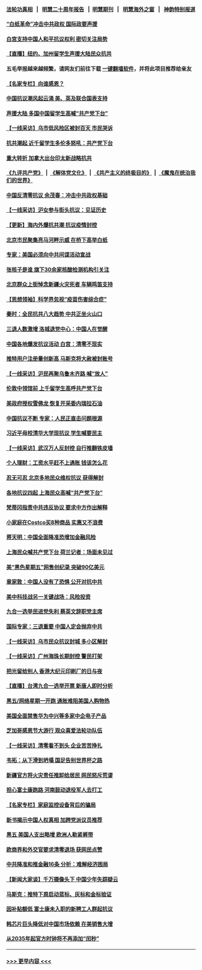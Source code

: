 #### [法轮功真相](https://github.com/gfw-breaker/truth/blob/master/README.md?t=0) &nbsp;&nbsp;|&nbsp;&nbsp; [明慧二十周年报告](https://github.com/gfw-breaker/mh-reports/blob/master/README.md?t=0) &nbsp;&nbsp;|&nbsp;&nbsp;[明慧期刊](https://github.com/gfw-breaker/mh-qikan) &nbsp;&nbsp;|&nbsp;&nbsp; [明慧海外之窗](https://github.com/gfw-breaker/mh-news/blob/master/README.md?t=0) &nbsp;&nbsp;|&nbsp;&nbsp; [神韵特别报道](https://github.com/gfw-breaker/mh-news/blob/master/shenyun.md?t=0)
#### [“白纸革命”冲击中共政权 国际政要声援](../pages/nf4514/n13875047.md?t=11291501) 
#### [白宫支持中国人和平抗议权利 密切关注局势](../pages/nf4514/n13874890.md?t=11291501) 
#### [【直播】纽约、加州留学生声援大陆民众抗共](../pages/nf4514/n13874917.md?t=11291501) 
#### 五毛举报越来越频繁，请网友们前往下载 [一键翻墙软件](https://github.com/gfw-breaker/ssr-accounts)，并将此项目推荐给亲友
#### [【名家专栏】向谁感恩？](../pages/nf4514/n13873797.md?t=11291501) 
#### [中国抗议潮风起云涌 美、英及联合国表支持](../pages/nf4514/n13874832.md?t=11291501) 
#### [声援大陆 多国中国留学生高喊“共产党下台”](../pages/nf4514/n13874793.md?t=11291501) 
#### [【一线采访】乌市低风险区被封百天 市民哭诉](../pages/nf4514/n13874587.md?t=11291501) 
#### [抗共潮起 近千留学生多伦多怒吼：共产党下台](../pages/nf4514/n13874727.md?t=11291501) 
#### [重大转折 加拿大出台印太新战略抗共](../pages/nf4514/n13874678.md?t=11291501) 
#### [《九评共产党》](https://github.com/begood0513/9ping.md/blob/master/README.md) &nbsp;|&nbsp; [《解体党文化》](../../../../jtdwh.md/blob/master/README.md)  &nbsp;|&nbsp; [《共产主义的终极目的》](../../../../gczydzjmd.md/blob/master/README.md) &nbsp;|&nbsp; [《魔鬼在统治我们的世界》](../../../../mgztzwmdsj.md/blob/master/README.md) 
#### [中国反清零抗议 余茂春：冲击中共政权基础](../pages/nf4514/n13874263.md?t=11291501) 
#### [【一线采访】沪女参与街头抗议：见证历史](../pages/nf4514/n13874501.md?t=11291501) 
#### [【更新】海内外爆抗共潮 抗议疫情封控](../pages/nf4514/n13874565.md?t=11291501) 
#### [北京市民聚集亮马河畔示威 在桥下高举白纸](../pages/nf4514/n13874600.md?t=11291501) 
#### [专家：美国必须向中共间谍活动宣战](../pages/nf4514/n13874542.md?t=11291501) 
#### [张核子是谁 旗下30余家核酸检测机构引关注](../pages/nf4514/n13874195.md?t=11291501) 
#### [北京群众上街悼念新疆火灾死者 车辆鸣笛支持](../pages/nf4514/n13874294.md?t=11291501) 
#### [【思想领袖】科学界忽视“疫苗伤害综合症”](../pages/nf4514/n13873292.md?t=11291501) 
#### [秦时：全民抗共八大趋势 中共正坐火山口](../pages/nf4514/n13874244.md?t=11291501) 
#### [三退人数激增 洛城退党中心：中国人在觉醒](../pages/nf4514/n13874224.md?t=11291501) 
#### [中国各地爆发抗议活动 白宫：清零不现实](../pages/nf4514/n13874216.md?t=11291501) 
#### [推特用户注册量创新高 马斯克将大赦被封账号](../pages/nf4514/n13874179.md?t=11291501) 
#### [【一线采访】沪民再聚乌鲁木齐路 喊“放人”](../pages/nf4514/n13874180.md?t=11291501) 
#### [伦敦中领馆前 上千留学生高呼共产党下台](../pages/nf4514/n13874202.md?t=11291501) 
#### [美政府授权雪佛龙 恢复开采委内瑞拉石油](../pages/nf4514/n13874152.md?t=11291501) 
#### [中国抗议不断 专家：人民正直击问题根源](../pages/nf4514/n13874135.md?t=11291501) 
#### [习近平母校清华大学现抗议 学生喊要民主](../pages/nf4514/n13874065.md?t=11291501) 
#### [【一线采访】武汉万人反封控 自行推翻铁皮墙](../pages/nf4514/n13874137.md?t=11291501) 
#### [个人理财：工资水平赶不上通胀 钱该怎么花](../pages/nf4514/n13873661.md?t=11291501) 
#### [忍无可忍 北京多地民众维权抗议 获得解封](../pages/nf4514/n13874008.md?t=11291501) 
#### [各地抗议四起 上海民众高喊“共产党下台”](../pages/nf4514/n13873869.md?t=11291501) 
#### [梵蒂冈指责中共违反协议 要求中方作出解释](../pages/nf4514/n13873798.md?t=11291501) 
#### [小家庭在Costco买8种商品 实惠又不浪费](../pages/nf4514/n13872006.md?t=11291501) 
#### [蒋天明：中国全面降准恐增加金融风险](../pages/nf4514/n13873868.md?t=11291501) 
#### [上海民众喊共产党下台 荷兰记者：场面未见过](../pages/nf4514/n13873853.md?t=11291501) 
#### [美“黑色星期五”网售创纪录 突破90亿美元](../pages/nf4514/n13873847.md?t=11291501) 
#### [章家敦：中国人没有了恐惧 公开对抗中共](../pages/nf4514/n13873814.md?t=11291501) 
#### [美中科技战另一关键战场：风险投资](../pages/nf4514/n13873321.md?t=11291501) 
#### [九合一选举民进党失利 蔡英文辞职党主席](../pages/nf4514/n13873788.md?t=11291501) 
#### [国际专家：三退重要 中国人定会抛弃中共](../pages/nf4514/n13873286.md?t=11291501) 
#### [【一线采访】乌市民众抗议封城 多小区解封](../pages/nf4514/n13873574.md?t=11291501) 
#### [【一线采访】广州海珠长期封控 警民打架](../pages/nf4514/n13873499.md?t=11291501) 
#### [把光留给别人 香港大纪元印刷厂的日与夜](../pages/nf4514/n13873449.md?t=11291501) 
#### [【直播】台湾九合一选举开票 新唐人即时分析](../pages/nf4514/n13873331.md?t=11291501) 
#### [黑五/网络星期一开跑 通胀难阻美国人购物热](../pages/nf4514/n13873366.md?t=11291501) 
#### [美国全面禁售华为中兴等多家中企电子产品](../pages/nf4514/n13873193.md?t=11291501) 
#### [芝加哥感恩节大游行 观众喜爱法轮功队伍](../pages/nf4514/n13873171.md?t=11291501) 
#### [【一线采访】清零看不到头 企业苦苦挣扎](../pages/nf4514/n13872920.md?t=11291501) 
#### [韦拓：从下滑到坍塌 国足告别世界杯之路](../pages/nf4514/n13873218.md?t=11291501) 
#### [新疆官方将火灾责任推卸给居民 网民怒斥荒谬](../pages/nf4514/n13873214.md?t=11291501) 
#### [担心富士康跑路 河南鼓动退役军人去打工](../pages/nf4514/n13872907.md?t=11291501) 
#### [【名家专栏】家庭监控设备背后的骗局](../pages/nf4514/n13873058.md?t=11291501) 
#### [新书揭示中国人权真相 加跨党派议员推荐](../pages/nf4514/n13873160.md?t=11291501) 
#### [黑五 美国人支出略增 欧洲人勒紧裤带](../pages/nf4514/n13873127.md?t=11291501) 
#### [欧商界和外交官要求清零退场 获网民点赞](../pages/nf4514/n13873147.md?t=11291501) 
#### [中共降准和推金融16条 分析：难解经济困局](../pages/nf4514/n13872995.md?t=11291501) 
#### [【新闻大家谈】千万摄像头下 中国少年失踪疑云](../pages/nf4514/n13872595.md?t=11291501) 
#### [马斯克：推特下周启动蓝标、灰标和金标验证](../pages/nf4514/n13872957.md?t=11291501) 
#### [因补贴额低 富士康未入职的新聘工人群起抗议](../pages/nf4514/n13872874.md?t=11291501) 
#### [韩芯片巨头降低对中国市场依赖 在美销售大增](../pages/nf4514/n13872792.md?t=11291501) 
#### [从2035年起官方时钟将不再添加“闰秒”](../pages/nf4514/n13872839.md?t=11291501) 

----
#### [ >>> 更早内容 <<< ](../indexes/nf4514-earlier.md)
